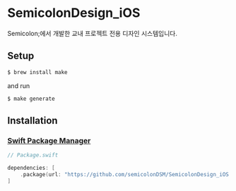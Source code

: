 # SemicolonDesign_iOS
Semicolon;에서 개발한 교내 프로젝트 전용 디자인 시스템입니다.



## Setup

```bash
$ brew install make
```

and run

```bash
$ make generate
```





## Installation


### [Swift Package Manager](https://github.com/apple/swift-package-manager)
```swift
// Package.swift

dependencies: [
    .package(url: "https://github.com/semicolonDSM/SemicolonDesign_iOS.git", from: "0.3.3")
]
```
